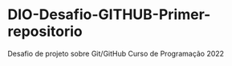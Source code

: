 # DIO-Desafio-GITHUB-Primer-repositorio
Desafio de projeto sobre Git/GitHub
Curso de Programação 2022
